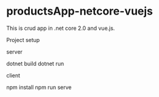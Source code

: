 # productsApp-netcore-vuejs

This is crud app in .net core 2.0 and vue.js.

Project setup

server

dotnet build
dotnet run

client

npm install
npm run serve
